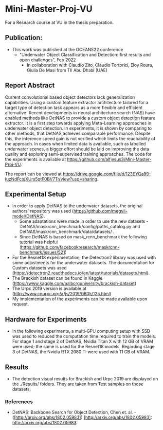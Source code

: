 # Mini-Master-Proj-VU
For a Research course at VU in the thesis preparation.

## Publication:
* This work was published at the OCEANS22 conference
  - "Underwater Object Classification and Detection: first results and open challenges", Feb 2022
    - In collaboration with Claudio Zito, Claudio Tortorici, Eloy Roura, Giulia De Masi from TII Abu Dhabi (UAE)


## Report Abstract
Current convolutional based object detectors lack generalization capabilities. Using a custom feature extractor architecture tailored for a target type of detection task appears as a more flexible and efficient alternative. Recent developments in neural architecture search (NAS) have enabled methods like DetNAS to provide a custom object detection feature extractor. It is a first step towards applying Meta-Learning approaches in underwater object detection. In experiments, it is shown by comparing to other methods, that DetNAS achieves comparable performance. Despite this, the inference speed gain is not verified which limits the reachability of the approach. In cases when limited data is available, such as labelled underwater scenes, a bigger effort should be laid on improving the data quality and exploring semi-supervised training approaches. The code for the experiments is available at https://github.com/alfjesus3/Mini-Master-Proj-VU.

The report can be viewed at https://drive.google.com/file/d/123EYQa99-IuzNdFcojXUrs5ptF0BV7Tr/view?usp=sharing.

## Experimental Setup
* In order to apply DetNAS to the underwater datasets, the original authors' repository was used (https://github.com/megvii-model/DetNAS). 
  * Some adaptations were made in order to use the new datasets - DetNAS/maskrcnn_benchmark/config/paths_catalog.py and DetNAS/maskrcnn_benchmark/data/datasets/ .
  *  Since DetNAS is based on mask_rcnn_benchmark the following tutorial was helpful (https://github.com/facebookresearch/maskrcnn-benchmark/issues/521)
* For the Resnet18 experimentation, the Detectron2 library was used with some adjustments for the underwater datasets. The documentation for Custom datasets was used (https://detectron2.readthedocs.io/en/latest/tutorials/datasets.html).
* The Brackish dataset can be found in Kaggle (https://www.kaggle.com/aalborguniversity/brackish-dataset)
* The Urpc 2019 version is available at (http://www.cnurpc.org/a/js/2019/0805/125.html)
* My implementation of the experiments can be made available upon request.

## Hardware for Experiments
* In the following experiments, a multi-GPU computing setup with SSD was used to reduced the computation time required to train the models. For stage 1 and stage 2 of DetNAS, Nvidia Titan X with 12 GB of VRAM were used; the same is used for the Resnet18 models. Regarding stage 3 of DetNAS, the Nvidia RTX 2080 TI were used with 11 GB of VRAM. 

## Results
* The detection visual results for Brackish and Urpc 2019 are displayed on the ./Results/ folders. They are taken from Test samples on those datasets.

### References
* DetNAS: Backbone Search for Object Detection, Chen et. al. - ([http://arxiv.org/abs/1802.05983])
[http://arxiv.org/abs/1802.05983]: http://arxiv.org/abs/1802.05983
